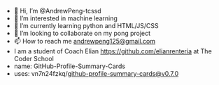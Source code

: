 - 👋 Hi, I’m @AndrewPeng-tcssd
- 👀 I’m interested in machine learning
- 🌱 I’m currently learning python and HTML/JS/CSS
- 💞️ I’m looking to collaborate on my pong project
- 📫 How to reach me andrewpeng125@gmail.com
- I am a student of Coach Elian https://github.com/elianrenteria at The Coder School
- name: GitHub-Profile-Summary-Cards
- uses: vn7n24fzkq/github-profile-summary-cards@v0.7.0
            
<!---
AndrewPeng-tcssd/AndrewPeng-tcssd is a ✨ special ✨ repository because its `README.md` (this file) appears on your GitHub profile.
You can click the Preview link to take a look at your changes.
--->
